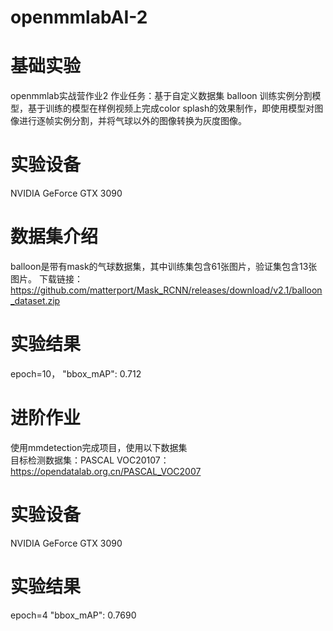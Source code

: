# openmmlabAI-2
# 基础实验
openmmlab实战营作业2 作业任务：基于自定义数据集 balloon 训练实例分割模型，基于训练的模型在样例视频上完成color splash的效果制作，即使用模型对图像进行逐帧实例分割，并将气球以外的图像转换为灰度图像。
# 实验设备
NVIDIA GeForce GTX 3090
# 数据集介绍
balloon是带有mask的气球数据集，其中训练集包含61张图片，验证集包含13张图片。
下载链接：https://github.com/matterport/Mask_RCNN/releases/download/v2.1/balloon_dataset.zip
# 实验结果
epoch=10， "bbox_mAP": 0.712
# 进阶作业
使用mmdetection完成项目，使用以下数据集   
目标检测数据集：PASCAL VOC20107：https://opendatalab.org.cn/PASCAL_VOC2007
# 实验设备
NVIDIA GeForce GTX 3090
# 实验结果
epoch=4 "bbox_mAP": 0.7690
